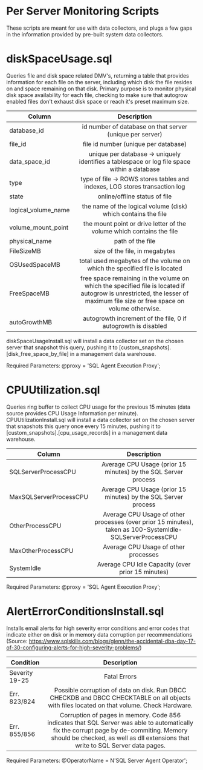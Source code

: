 # Per Server Monitoring Scripts

These scripts are meant for use with data collectors, and plugs a few gaps in the information provided by pre-built system data collectors.

# diskSpaceUsage.sql
Queries file and disk space related DMV's, returning a table that provides information for each file on the server, including which disk the file resides on and space remaining on that disk. Primary purpose is to monitor physical disk space availability for each file, checking to make sure that autogrow enabled files don't exhaust disk space or reach it's preset maximum size.

| Column        | Description                                                                               | 
| ------------- |:-----------------------------------------------------------------------------------------:|
| database_id   | id number of database on that server (unique per server)                                  |
| file_id       | file id number (unique per database)                                                      |
| data_space_id | unique per database -> uniquely identifies a tablespace or log file space within a database |
| type          | type of file -> ROWS stores tables and indexes, LOG stores transaction log                |
| state         | online/offline status of file                                                             |
| logical_volume_name | the name of the logical volume (disk) which contains the file                       |
| volume_mount_point | the mount point or drive letter of the volume which contains the file                |
| physical_name | path of the file                                                                          |
| FileSizeMB    | size of the file, in megabytes                                                            |
| OSUsedSpaceMB | total used megabytes of the volume on which the specified file is located                 |
| FreeSpaceMB   | free space remaining in the volume on which the specified file is located if autogrow is unrestricted, the lesser of maximum file size or free space on volume otherwise.                 |
| autoGrowthMB  | autogrowth increment of the file, 0 if autogrowth is disabled                             |

diskSpaceUsageInstall.sql will install a data collector set on the chosen server that snapshot this query, pushing it to [custom_snapshots].[disk_free_space_by_file] in a management data warehouse. 

Required Parameters: 
     @proxy = 'SQL Agent Execution Proxy';
    

# CPUUtilization.sql

Queries ring buffer to collect CPU usage for the previous 15 minutes (data source provides CPU Usage Information per minute).  CPUUtilizationInstall.sql will install a data collector set on the chosen server that snapshots this query once every 15 minutes, pushing it to [custom_snapshots].[cpu_usage_records] in a management data warehouse.

| Column        | Description                                                                               | 
| ------------- |:-----------------------------------------------------------------------------------------:|
| SQLServerProcessCPU   | Average CPU Usage (prior 15 minutes) by the SQL Server process                                |
| MaxSQLServerProcessCPU       | Average CPU Usage (prior 15 minutes) by the SQL Server process               |
| OtherProcessCPU | Average CPU Usage of other processes (over prior 15 minutes), taken as 100-SystemIdle-SQLServerProcessCPU  |
| MaxOtherProcessCPU          | Average CPU Usage of other processes                |
| SystemIdle          | Average CPU Idle Capacity (over prior 15 minutes)             |

Required Parameters: 
     @proxy = 'SQL Agent Execution Proxy';

# AlertErrorConditionsInstall.sql

Installs email alerts for high severity error conditions and error codes that indicate either on disk or in memory data corruption per recommendations (Source: https://www.sqlskills.com/blogs/glenn/the-accidental-dba-day-17-of-30-configuring-alerts-for-high-severity-problems/)

| Condition     | Description                                                                               | 
| ------------- |:-----------------------------------------------------------------------------------------:|
| Severity 19-25 | Fatal Errors                                                                             |
| Err. 823/824  | Possible corruption of data on disk. Run DBCC CHECKDB and DBCC CHECKTABLE on all objects with files located on that volume. Check Hardware. |
| Err. 855/856  | Corruption of pages in memory. Code 856 indicates that SQL Server was able to automatically fix the corrupt page by de-commiting. Memory should be checked, as well as dll extensions that write to SQL Server data pages. |
Required Parameters: 
    @OperatorName = N'SQL Server Agent Operator';
